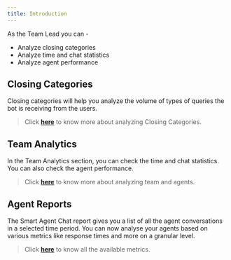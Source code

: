 ```yaml
---
title: Introduction
---
```


As the Team Lead you can -
* Analyze closing categories
* Analyze time and chat statistics
* Analyze agent performance

## Closing Categories

Closing categories will help you analyze the volume of types of queries the bot is receiving from the users. 

> Click [**here**](https://docs.haptik.ai/agent-chat/monitor-closing-categories) to know more about analyzing Closing Categories.

## Team Analytics

In the Team Analytics section, you can check the time and chat statistics. You can also check the agent performance.

> Click [**here**](https://docs.haptik.ai/agent-chat/analytics) to know more about analyzing team and agents.

## Agent Reports

The Smart Agent Chat report gives you a list of all the agent conversations in a selected time period. You can now analyse your agents based on various metrics like response times and more on a granular level. 

> Click [**here**](https://docs.haptik.ai/agent-chat/agent-reports) to know all the available metrics.
